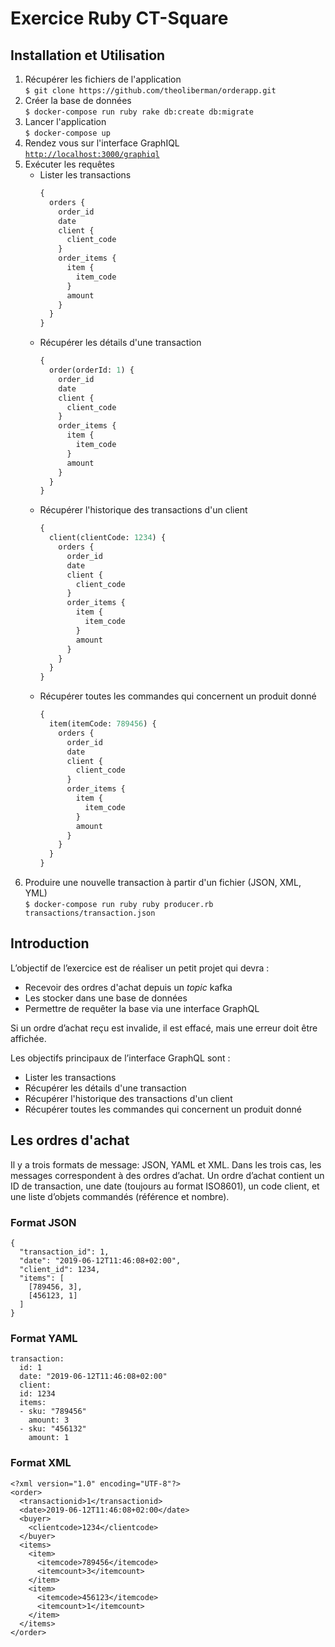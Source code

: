 # Exercice Ruby CT-Square

## Installation et Utilisation

 1. Récupérer les fichiers de l'application  
 `$ git clone https://github.com/theoliberman/orderapp.git`
 2. Créer la base de données  
 `$ docker-compose run ruby rake db:create db:migrate`
 3. Lancer l'application  
 `$ docker-compose up`
 4. Rendez vous sur l'interface GraphIQL  
 [`http://localhost:3000/graphiql`](http://localhost:3000/graphiql)
 5. Exécuter les requêtes    
    - Lister les transactions
       ```graphql
      {
         orders {
           order_id
           date
           client {
             client_code
           }
           order_items {
             item {
               item_code
             }
             amount
           }
         }
      }
     - Récupérer les détails d'une transaction
       ```graphql
       {
         order(orderId: 1) {
           order_id
           date
           client {
             client_code
           }
           order_items {
             item {
               item_code
             }
             amount
           }
         }
       }
    - Récupérer l'historique des transactions d'un client
      ```graphql
      {
        client(clientCode: 1234) {
          orders {
            order_id
            date
            client {
              client_code
            }
            order_items {
              item {
                item_code
              }
              amount
            }
          }
        }
      }
    - Récupérer toutes les commandes qui concernent un produit donné
      ```graphql
      {
        item(itemCode: 789456) {
          orders {
            order_id
            date
            client {
              client_code
            }
            order_items {
              item {
                item_code
              }
              amount
            }
          }
        }
      }
 6. Produire une nouvelle transaction à partir d'un fichier (JSON, XML, YML)  
 `$ docker-compose run ruby ruby producer.rb transactions/transaction.json`


## Introduction

L’objectif de l’exercice est de réaliser un petit projet qui devra :

 - Recevoir des ordres d'achat depuis un *topic* kafka
 - Les stocker dans une base de données
 - Permettre de requêter la base via une interface GraphQL

Si un ordre d’achat reçu est invalide, il est effacé, mais une erreur doit être affichée.

Les objectifs principaux de l’interface GraphQL sont :

 - Lister les transactions
 - Récupérer les détails d'une transaction
 - Récupérer l'historique des transactions d'un client
 - Récupérer toutes les commandes qui concernent un produit donné

## Les ordres d'achat

Il y a trois formats de message: JSON, YAML et XML. Dans les trois cas, les messages correspondent à des ordres d’achat. Un ordre d’achat contient un ID de transaction, une date (toujours au format ISO8601), un code client, et une liste d’objets commandés (référence et nombre).

### Format JSON

    {
      "transaction_id": 1,
      "date": "2019-06-12T11:46:08+02:00",
      "client_id": 1234,
      "items": [
        [789456, 3],
        [456123, 1]
      ]
    }


### Format YAML

    transaction:
      id: 1
      date: "2019-06-12T11:46:08+02:00"
      client:
      id: 1234
      items:
      - sku: "789456"
        amount: 3
      - sku: "456132"
        amount: 1
        
### Format XML

    <?xml version="1.0" encoding="UTF-8"?>
    <order>
      <transactionid>1</transactionid>
      <date>2019-06-12T11:46:08+02:00</date>
      <buyer>
        <clientcode>1234</clientcode>
      </buyer>
      <items>
        <item>
          <itemcode>789456</itemcode>
          <itemcount>3</itemcount>
        </item>
        <item>
          <itemcode>456123</itemcode>
          <itemcount>1</itemcount>
        </item>
      </items>
    </order>